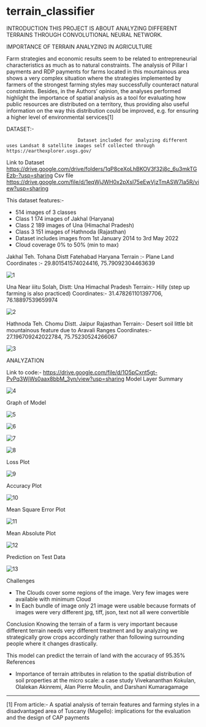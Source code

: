 # terrain_classifier



INTRODUCTION 
THIS PROJECT IS ABOUT ANALYZING DIFFERENT TERRAINS THROUGH CONVOLUTIONAL  NEURAL NETWORK.






IMPORTANCE OF TERRAIN ANALYZING IN  AGRICULTURE 


Farm strategies and economic results seem to be related to entrepreneurial characteristics as much as to natural constraints. The analysis of Pillar I payments and RDP payments for farms located in this mountainous area shows a very complex situation where the strategies implemented by farmers of the strongest farming styles may successfully counteract natural constraints. Besides, in the Authors’ opinion, the analyses performed highlight the importance of spatial analysis as a tool for evaluating how public resources are distributed on a territory, thus providing also useful information on the way this distribution could be improved, e.g. for ensuring a higher level of environmental services[1]




DATASET:- 


                              Dataset included for analyzing different uses Landsat 8 satellite images self collected through https://earthexplorer.usgs.gov/ 


Link to Dataset
                         https://drive.google.com/drive/folders/1qP8ceXoLhBKOV3f32j8c_6u3mkTGEzb-?usp=sharing
Csv file
https://drive.google.com/file/d/1eqWjJWH0x2pXsl75eEwVjzTmASW7Ia5R/view?usp=sharing


This dataset features:-
* 514 images of 3 classes
* Class 1 174 images of Jakhal (Haryana)
* Class 2 189 images of Una (Himachal Pradesh)
* Class 3  151 images of Hathnoda (Rajasthan) 
* Dataset includes images from 1st January 2014 to 3rd May 2022
* Cloud coverage 0% to 50% (min to max)                              






Jakhal
Teh. Tohana Distt Fatehabad Haryana
Terrain :- Plane Land
Coordinates :- 29.801541574024416, 75.79092304463639 

![1](https://user-images.githubusercontent.com/94985884/228860903-57fcaf47-836d-4ef0-be31-5dd9fb06131b.png)
  



Una 
Near iiitu Solah, Distt: Una Himachal Pradesh
Terrain:- Hilly (step up farming is also practiced)
Coordinates:- 31.478261101397706, 76.18897539659974
  
![2](https://user-images.githubusercontent.com/94985884/228860900-29255c4c-59ea-446b-b151-940e87756439.png) 





Hathnoda
Teh. Chomu Distt. Jaipur Rajasthan
Terrain:- Desert soil little bit mountainous feature due to Aravali Ranges
Coordinates:- 27.196709242022784, 75.75230524266067  

![3](https://user-images.githubusercontent.com/94985884/228860889-0d95ebcd-6a28-4d83-9992-556bf12bc410.png)












ANALYZATION


Link to code:- 
https://drive.google.com/file/d/1O5pCxnt5gt-PvPq3WjWs0aax8bbM_3yn/view?usp=sharing
Model Layer Summary 
  
![4](https://user-images.githubusercontent.com/94985884/228860877-64b46000-e9fa-4594-a253-809ebf07483e.png)




















Graph of Model
  
![5](https://user-images.githubusercontent.com/94985884/228860942-4ca80dca-a1d5-4548-a191-5eed559a6a8b.png)

![6](https://user-images.githubusercontent.com/94985884/228860932-1484d458-210e-4796-8aea-24a534650180.png)

![7](https://user-images.githubusercontent.com/94985884/228860928-d0ce6362-52c0-4321-b812-cc591ea2e278.png)

![8](https://user-images.githubusercontent.com/94985884/228860924-17e73d60-57c4-427b-8a58-b10bfd01714b.png)

  



  


Loss Plot
  
![9](https://user-images.githubusercontent.com/94985884/228860922-94696c8b-9532-4924-af83-7b069315414d.png)


Accuracy Plot
  
![10](https://user-images.githubusercontent.com/94985884/228860919-59e6adc6-2bb5-4341-a82c-8371d96a9733.png)


Mean Square Error Plot

![11](https://user-images.githubusercontent.com/94985884/228860914-020bc8b3-c71a-436e-95a9-8a4e43dd814c.png)


Mean Absolute Plot
  
![12](https://user-images.githubusercontent.com/94985884/228860912-1155ed6e-885c-437f-a535-1ddd9e59174c.png)


Prediction on Test Data

![13](https://user-images.githubusercontent.com/94985884/228860908-dfde8876-9651-4f62-bcb0-e8c9b42314e9.png)



Challenges
* The Clouds cover  some regions of the image. Very few images were available with minimum Cloud
* In Each bundle of image only 21 image were usable because formats of images were very different jpg, tiff, json, text not all were convertible 


Conclusion
Knowing the terrain of a farm is very important because different terrain needs very different treatment and by analyzing we strategically grow crops accordingly rather than following surrounding people where it changes drastically. 


This model can predict the terrain of land with the accuracy of 95.35%
References
* Importance of terrain attributes in relation to the spatial distribution of soil properties at the micro scale: a case study
Vivekananthan Kokulan, Olalekan Akinremi, Alan Pierre Moulin, and Darshani Kumaragamage


________________
[1]  From article:-  A spatial analysis of terrain features and farming styles in a disadvantaged area of Tuscany (Mugello): implications for the evaluation and the design of CAP payments
